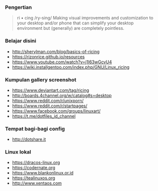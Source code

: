 ### Pengertian

> ri • cing
> /ry-sing/
> Making visual improvements and customization to your desktop and/or phone that can simplify your desktop environment but (generally) are completely pointless.

### Belajar disini 
* http://sherylman.com/blog/basics-of-ricing
* https://rizonrice.github.io/resources
* https://www.youtube.com/watch?v=j1I63wGcvU4
* https://wiki.installgentoo.com/index.php/GNU/Linux_ricing

### Kumpulan gallery screenshot
* https://www.deviantart.com/tag/ricing
* http://boards.4channel.org/w/catalog#s=desktop
* https://www.reddit.com/r/unixporn/
* https://www.reddit.com/r/startpages/
* https://www.facebook.com/groups/linuxart/
* https://t.me/dotfiles_id_channel

### Tempat bagi-bagi config
* http://dotshare.it

### Linux lokal
* https://dracos-linux.org
* https://codernate.org
* https://www.blankonlinux.or.id
* https://tealinuxos.org
* http://www.xentaos.com
